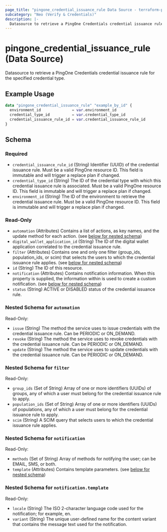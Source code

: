 ```yaml
---
page_title: "pingone_credential_issuance_rule Data Source - terraform-provider-pingone"
subcategory: "Neo (Verify & Credentials)"
description: |-
  Datasource to retrieve a PingOne Credentials credential issuance rule for the specified credential type.
---
```


# pingone_credential_issuance_rule (Data Source)

Datasource to retrieve a PingOne Credentials credential issuance rule for the specified credential type.

## Example Usage

```terraform
data "pingone_credential_issuance_rule" "example_by_id" {
  environment_id              = var.environment_id
  credential_type_id          = var.credential_type_id
  credential_issuance_rule_id = var.credential_issuance_rule_id
}
```

<!-- schema generated by tfplugindocs -->
## Schema

### Required

- `credential_issuance_rule_id` (String) Identifier (UUID) of the credential issuance rule.  Must be a valid PingOne resource ID.  This field is immutable and will trigger a replace plan if changed.
- `credential_type_id` (String) The ID of the credential type with which this credential issuance rule is associated.  Must be a valid PingOne resource ID.  This field is immutable and will trigger a replace plan if changed.
- `environment_id` (String) The ID of the environment to retrieve the credential issuance rule.  Must be a valid PingOne resource ID.  This field is immutable and will trigger a replace plan if changed.

### Read-Only

- `automation` (Attributes) Contains a list of actions, as key names, and the update method for each action. (see [below for nested schema](#nestedatt--automation))
- `digital_wallet_application_id` (String) The ID of the digital wallet application correlated to the credential issuance rule.
- `filter` (Attributes) Contains one and only one filter (group_ids, population_ids, or scim) that selects the users to which the credential issuance rule applies. (see [below for nested schema](#nestedatt--filter))
- `id` (String) The ID of this resource.
- `notification` (Attributes) Contains notification information. When this property is supplied, the information within is used to create a custom notification. (see [below for nested schema](#nestedatt--notification))
- `status` (String) ACTIVE or DISABLED status of the credential issuance rule.

<a id="nestedatt--automation"></a>
### Nested Schema for `automation`

Read-Only:

- `issue` (String) The method the service uses to issue credentials with the credential issuance rule. Can be PERIODIC or ON_DEMAND.
- `revoke` (String) The method the service uses to revoke credentials with the credential issuance rule. Can be PERIODIC or ON_DEMAND.
- `update` (String) The method the service uses to update credentials with the credential issuance rule. Can be PERIODIC or ON_DEMAND.


<a id="nestedatt--filter"></a>
### Nested Schema for `filter`

Read-Only:

- `group_ids` (Set of String) Array of one or more identifiers (UUIDs) of groups, any of which a user must belong for the credential issuance rule to apply.
- `population_ids` (Set of String) Array of one or more identifiers (UUIDs) of populations, any of which a user must belong for the credential issuance rule to apply.
- `scim` (String) A SCIM query that selects users to which the credential issuance rule applies.


<a id="nestedatt--notification"></a>
### Nested Schema for `notification`

Read-Only:

- `methods` (Set of String) Array of methods for notifying the user; can be EMAIL, SMS, or both.
- `template` (Attributes) Contains template parameters. (see [below for nested schema](#nestedatt--notification--template))

<a id="nestedatt--notification--template"></a>
### Nested Schema for `notification.template`

Read-Only:

- `locale` (String) The ISO 2-character language code used for the notification; for example, en.
- `variant` (String) The unique user-defined name for the content variant that contains the message text used for the notification.
